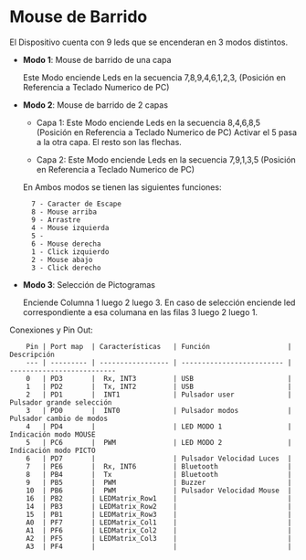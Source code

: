 # Mouse de Barrido 

El Dispositivo cuenta con 9 leds que se encenderan en 3 modos distintos.

- **Modo 1**: Mouse de barrido de una capa
    
    Este Modo enciende Leds en la secuencia 7,8,9,4,6,1,2,3, (Posición en Referencia a Teclado Numerico de PC) 
 
- **Modo 2**: Mouse de barrido de 2 capas
  - Capa 1: Este Modo enciende Leds en la secuencia 8,4,6,8,5 (Posición en Referencia a Teclado Numerico de PC) 
                  Activar el 5 pasa a la otra capa. El resto son las flechas.

  - Capa 2: Este Modo enciende Leds en la secuencia 7,9,1,3,5 (Posición en Referencia a Teclado Numerico de PC)
  
  En Ambos modos se tienen las siguientes funciones:

        7 - Caracter de Escape
        8 - Mouse arriba
        9 - Arrastre
        4 - Mouse izquierda
        5 -
        6 - Mouse derecha
        1 - Click izquierdo
        2 - Mouse abajo
        3 - Click derecho

- **Modo 3**: Selección de Pictogramas

    Enciende Columna 1 luego 2 luego 3. En caso de selección enciende led correspondiente a esa columana en las filas 3 luego 2 luego 1.


Conexiones y Pin Out:

        Pin | Port map  | Características   | Función                   | Descripción
        --- | --------- | ----------------- | ------------------------- | --------------------------
        0	| PD3	    |  Rx, INT3	        | USB	                    |
        1	| PD2	    |  Tx, INT2		    | USB                       |
        2	| PD1	    |  INT1	            | Pulsador user	            | Pulsador grande selección
        3	| PD0	    |  INT0	            | Pulsador modos	        | Pulsador cambio de modos
        4	| PD4	    |                   | LED MODO 1	            | Indicación modo MOUSE
        5	| PC6	    |  PWM	            | LED MODO 2	            | Indicación modo PICTO
        6	| PD7	    |                   | Pulsador Velocidad Luces  |
        7	| PE6	    |  Rx, INT6	        | Bluetooth	                |
        8	| PB4	    |  Tx	            | Bluetooth	                |
        9	| PB5	    |  PWM	            | Buzzer	                |
        10	| PB6	    |  PWM		        | Pulsador Velocidad Mouse  | 
        16	| PB2		| LEDMatrix_Row1	|                           |
        14	| PB3		| LEDMatrix_Row2    |                           |
        15	| PB1		| LEDMatrix_Row3	|                           |
        A0	| PF7		| LEDMatrix_Col1	|                           |
        A1	| PF6		| LEDMatrix_Col2    |                           |
        A2	| PF5		| LEDMatrix_Col3	|                           |
        A3	| PF4		| 	                |                           |

